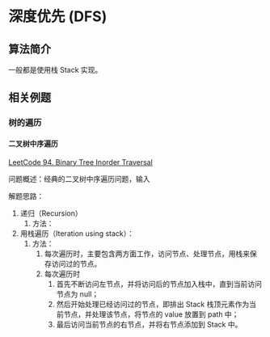 # 深度优先 (DFS)

## 算法简介

一般都是使用栈 Stack 实现。


## 相关例题


### 树的遍历

#### 二叉树中序遍历
[LeetCode 94. Binary Tree Inorder Traversal](https://leetcode.com/problems/binary-tree-inorder-traversal/)

问题概述：经典的二叉树中序遍历问题，输入


解题思路：
1. 递归（Recursion）
	1. 方法：
2. 用栈遍历（Iteration using stack）：
	1. 方法：
		1. 每次遍历时，主要包含两方面工作，访问节点、处理节点，用栈来保存访问过的节点。
		2. 每次遍历时
			1. 首先不断访问左节点，并将访问后的节点加入栈中，直到当前访问节点为 null；
			2. 然后开始处理已经访问过的节点，即排出 Stack 栈顶元素作为当前节点，并处理该节点，将节点的 value 放置到 path 中；
			3. 最后访问当前节点的右节点，并将右节点添加到 Stack 中。